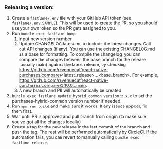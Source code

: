 ### Releasing a version:

1. Create a `fastlane/.env` file with your GitHub API token (see `fastlane/.env.SAMPLE`). This will be used to create the PR, so you should use your own token so the PR gets assigned to you.
1. Run `bundle exec fastlane bump`
    1. Input new version number
    2. Update CHANGELOG.latest.md to include the latest changes. Call out API changes (if any). You can use the existing CHANGELOG.md as a base for formatting. To compile the changelog, you can compare the changes between the base branch for the release (usually main) against the latest release, by checking https://github.com/revenuecat/react-native-purchases/compare/<latest_release>...<base_branch>. For example, https://github.com/revenuecat/react-native-purchases/compare/3.10.0...main.
    3. A new branch and PR will automatically be created
1. `bundle exec fastlane update_hybrid_common version:x.x.x` to set the purchases-hybrid-common version number if needed.
1. Run `npm run build` and make sure it works. If any issues appear, fix them first.
1. Wait until PR is approved and pull branch from origin (to make sure you've got all the changes locally)
1. Create a tag for the new release in the last commit of the branch and push the tag. The rest will be performed automatically by CircleCI. If the automation fails, you can revert to manually calling `bundle exec fastlane release`.
